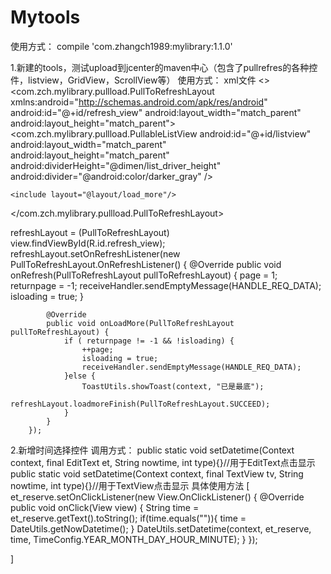 # Mytools

使用方式：
compile 'com.zhangch1989:mylibrary:1.1.0'

1.新建的tools，测试upload到jcenter的maven中心（包含了pullrefres的各种控件，listview，GridView，ScrollView等）
使用方式：
xml文件
<>
<com.zch.mylibrary.pullload.PullToRefreshLayout
    xmlns:android="http://schemas.android.com/apk/res/android"
    android:id="@+id/refresh_view"
    android:layout_width="match_parent"
    android:layout_height="match_parent">
    <include layout="@layout/refresh_head" />
    <com.zch.mylibrary.pullload.PullableListView
        android:id="@+id/listview"
        android:layout_width="match_parent"
        android:layout_height="match_parent"
        android:dividerHeight="@dimen/list_driver_height"
        android:divider="@android:color/darker_gray"
        />

    <include layout="@layout/load_more"/>
</com.zch.mylibrary.pullload.PullToRefreshLayout>

refreshLayout = (PullToRefreshLayout) view.findViewById(R.id.refresh_view);
refreshLayout.setOnRefreshListener(new PullToRefreshLayout.OnRefreshListener() {
            @Override
            public void onRefresh(PullToRefreshLayout pullToRefreshLayout) {
                page = 1;
                returnpage = -1;
                receiveHandler.sendEmptyMessage(HANDLE_REQ_DATA);
                isloading = true;
            }

            @Override
            public void onLoadMore(PullToRefreshLayout pullToRefreshLayout) {
                if ( returnpage != -1 && !isloading) {
                    ++page;
                    isloading = true;
                    receiveHandler.sendEmptyMessage(HANDLE_REQ_DATA);
                }else {
                    ToastUtils.showToast(context, "已是最底");
                    refreshLayout.loadmoreFinish(PullToRefreshLayout.SUCCEED);
                }
            }
        });

2.新增时间选择控件
调用方式：
  public static void setDatetime(Context context, final EditText et, String nowtime, int type){}//用于EditText点击显示
  public static void setDatetime(Context context, final TextView tv, String nowtime, int type){}//用于TextView点击显示
具体使用方法
[
et_reserve.setOnClickListener(new View.OnClickListener() {
            @Override
            public void onClick(View view) {
                String time = et_reserve.getText().toString();
                if(time.equals("")){
                    time = DateUtils.getNowDatetime();
                }
                DateUtils.setDatetime(context, et_reserve, time, TimeConfig.YEAR_MONTH_DAY_HOUR_MINUTE);
            }
        });

]

